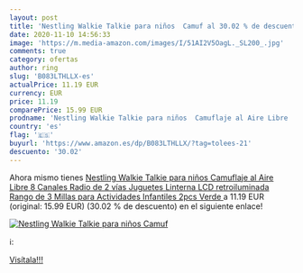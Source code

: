 ```yaml
---
layout: post
title: 'Nestling Walkie Talkie para niños  Camuf al 30.02 % de descuento'
date: 2020-11-10 14:56:33
image: 'https://m.media-amazon.com/images/I/51AI2V5OagL._SL200_.jpg'
comments: true
category: ofertas
author: ring
slug: 'B083LTHLLX-es'
actualPrice: 11.19 EUR
currency: EUR
price: 11.19
comparePrice: 15.99 EUR
prodname: 'Nestling Walkie Talkie para niños  Camuflaje al Aire Libre  8 Canales  Radio de 2 vías  Juguetes  Linterna LCD retroiluminada  Rango de 3 Millas para Actividades Infantiles  2pcs Verde '
country: 'es'
flag: '🇪🇸'
buyurl: 'https://www.amazon.es/dp/B083LTHLLX/?tag=tolees-21'
descuento: '30.02'
---
```


Ahora mismo tienes [Nestling Walkie Talkie para niños  Camuflaje al Aire Libre  8 Canales  Radio de 2 vías  Juguetes  Linterna LCD retroiluminada  Rango de 3 Millas para Actividades Infantiles  2pcs Verde ](https://www.amazon.es/dp/B083LTHLLX/?tag=tolees-21) a 11.19 EUR (original: 15.99 EUR) (30.02 %  de descuento) en el siguiente enlace!

[![Nestling Walkie Talkie para niños  Camuf](https://m.media-amazon.com/images/I/51AI2V5OagL._SL200_.jpg)](https://www.amazon.es/dp/B083LTHLLX/?tag=tolees-21)

ℹ️:


[Visítala!!!](https://www.amazon.es/dp/B083LTHLLX/?tag=tolees-21)
